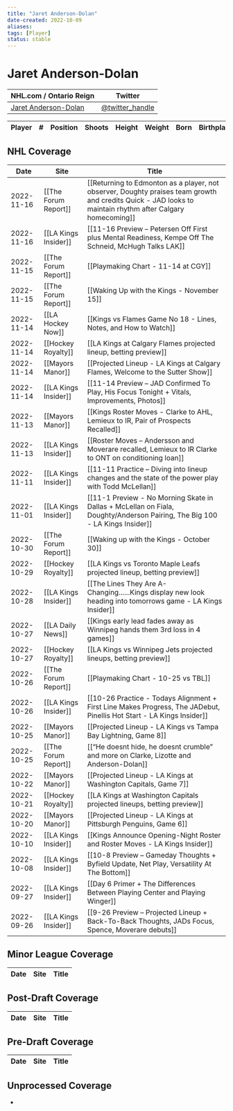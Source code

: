 ```yaml
---
title: "Jaret Anderson-Dolan"
date-created: 2022-10-09
aliases: 
tags: [Player]
status: stable
---
```


# Jaret Anderson-Dolan

NHL.com / Ontario Reign | Twitter
-|-
[Jaret Anderson-Dolan]() | [@twitter_handle](https://twitter.com/)

Player | \# | Position | Shoots | Height | Weight | Born | Birthplace | Draft 
-|-|-|-|-|-|-|-|-



## NHL  Coverage
| Date       | Site                 | Title                                                                                                                       |
| ---------- | -------------------- | --------------------------------------------------------------------------------------------------------------------------- |
| 2022-11-16 | [[The Forum Report]] | [[Returning to Edmonton as a player, not observer, Doughty praises team growth and credits Quick - JAD looks to maintain rhythm after Calgary homecoming]] |
| 2022-11-16 | [[LA Kings Insider]] | [[11-16 Preview – Petersen Off First plus Mental Readiness, Kempe Off The Schneid, McHugh Talks LAK]]                       |
| 2022-11-15 | [[The Forum Report]] | [[Playmaking Chart - 11-14 at CGY]]                                                                                         |
| 2022-11-15 | [[The Forum Report]] | [[Waking Up with the Kings - November 15]]                                                                                  |
| 2022-11-14 | [[LA Hockey Now]]    | [[Kings vs Flames Game No 18 - Lines, Notes, and How to Watch]]                                                             |
| 2022-11-14 | [[Hockey Royalty]]   | [[LA Kings at Calgary Flames projected lineup, betting preview]]                                                            |
| 2022-11-14 | [[Mayors Manor]]     | [[Projected Lineup - LA Kings at Calgary Flames, Welcome to the Sutter Show]]                                               |
| 2022-11-14 | [[LA Kings Insider]] | [[11-14 Preview – JAD Confirmed To Play, His Focus Tonight + Vitals, Improvements, Photos]]                                 |
| 2022-11-13 | [[Mayors Manor]]     | [[Kings Roster Moves - Clarke to AHL, Lemieux to IR, Pair of Prospects Recalled]]                                           |
| 2022-11-13 | [[LA Kings Insider]] | [[Roster Moves – Andersson and Moverare recalled, Lemieux to IR Clarke to ONT on conditioning loan]]                        |
| 2022-11-11 | [[LA Kings Insider]] | [[11-11 Practice – Diving into lineup changes and the state of the power play with Todd McLellan]]                          |
| 2022-11-01 | [[LA Kings Insider]] | [[11-1 Preview - No Morning Skate in Dallas + McLellan on Fiala, Doughty/Anderson Pairing, The Big 100 - LA Kings Insider]] |
| 2022-10-30 | [[The Forum Report]] | [[Waking up with the Kings - October 30]]                                                                                   |
| 2022-10-29 | [[Hockey Royalty]]   | [[LA Kings vs Toronto Maple Leafs projected lineup, betting preview]]                                                       |
| 2022-10-28 | [[LA Kings Insider]] | [[The Lines They Are A-Changing......Kings display new look heading into tomorrows game - LA Kings Insider]]                |
| 2022-10-27 | [[LA Daily News]]    | [[Kings early lead fades away as Winnipeg hands them 3rd loss in 4 games]]                                                  |
| 2022-10-27 | [[Hockey Royalty]]   | [[LA Kings vs Winnipeg Jets projected lineups, betting preview]]                                                            |
| 2022-10-26 | [[The Forum Report]] | [[Playmaking Chart - 10-25 vs TBL]]                                                                                         |
| 2022-10-26 | [[LA Kings Insider]] | [[10-26 Practice - Todays Alignment + First Line Makes Progress, The JADebut, Pinellis Hot Start - LA Kings Insider]]       |
| 2022-10-25 | [[Mayors Manor]]     | [[Projected Lineup - LA Kings vs Tampa Bay Lightning, Game 8]]                                                              |
| 2022-10-25 | [[The Forum Report]] | [[“He doesnt hide, he doesnt crumble” and more on Clarke, Lizotte and Anderson-Dolan]]                                      |
| 2022-10-22 | [[Mayors Manor]]     | [[Projected Lineup - LA Kings at Washington Capitals, Game 7]]                                                              |
| 2022-10-21 | [[Hockey Royalty]]   | [[LA Kings at Washington Capitals projected lineups, betting preview]]                                                      |
| 2022-10-20 | [[Mayors Manor]]     | [[Projected Lineup - LA Kings at Pittsburgh Penguins, Game 6]]                                                              |
| 2022-10-10 | [[LA Kings Insider]] | [[Kings Announce Opening-Night Roster and Roster Moves - LA Kings Insider]]                                                 |
| 2022-10-08 | [[LA Kings Insider]] | [[10-8 Preview – Gameday Thoughts + Byfield Update, Net Play, Versatility At The Bottom]]                                   |
| 2022-09-27 | [[LA Kings Insider]] | [[Day 6 Primer + The Differences Between Playing Center and Playing Winger]]                                                |
| 2022-09-26 | [[LA Kings Insider]] | [[9-26 Preview – Projected Lineup + Back-To-Back Thoughts, JADs Focus, Spence, Moverare debuts]] |


## Minor League Coverage
Date | Site |  Title
---|---|---



## Post-Draft Coverage
Date | Site |  Title
---|---|---



## Pre-Draft Coverage
Date | Site |  Title
---|---|---


## Unprocessed Coverage
- 
